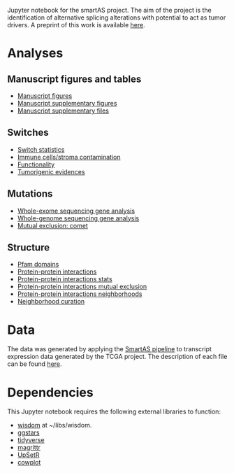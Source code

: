 Jupyter notebook for the smartAS project. The aim of the project is the identification of alternative splicing alterations with potential to act as tumor drivers. A preprint of this work is available [here](http://biorxiv.org/content/early/2016/09/21/076653).

# Analyses

## Manuscript figures and tables

* [Manuscript figures](switches/figures.ipynb)
* [Manuscript supplementary figures](switches/sup_figures.ipynb)
* [Manuscript supplementary files](switches/sup_files.ipynb)

## Switches

* [Switch statistics](switches/switches_stats.ipynb)
* [Immune cells/stroma contamination](switches/immune_analysis.ipynb)
* [Functionality](switches/functionals.ipynb)
* [Tumorigenic evidences](switches/potus.ipynb)

## Mutations

* [Whole-exome sequencing gene analysis](mutations/wes_genes.ipynb)
* [Whole-genome sequencing gene analysis](mutations/wgs_genes.ipynb)
* [Mutual exclusion: comet](mutations/me_comet.ipynb)

## Structure

* [Pfam domains](structural_analysis/pfam_switches.ipynb)
* [Protein-protein interactions](structural_analysis/ppi.ipynb)
* [Protein-protein interactions stats](structural_analysis/ppi_stats.ipynb)
* [Protein-protein interactions mutual exclusion](structural_analysis/ppi_me.ipynb)
* [Protein-protein interactions neighborhoods](structural_analysis/ppi_neighborhoods.ipynb)
* [Neighborhood curation](structural_analysis/ppi_interesting_neighborhoods.ipynb)

# Data

The data was generated by applying the [SmartAS pipeline](https://bitbucket.org/regulatorygenomicsupf/smartas) to transcript expression data generated by the TCGA project. The description of each file can be found [here](data/README.md).

# Dependencies

This Jupyter notebook requires the following external libraries to function:

* [wisdom](https://github.com/hclimente/wisdom) at ~/libs/wisdom.
* [ggstars](https://github.com/hclimente/ggstars)
* [tidyverse](https://github.com/tidyverse/tidyverse)
* [magrittr](https://cran.r-project.org/web/packages/magrittr/index.html)
* [UpSetR](https://github.com/hms-dbmi/UpSetR)
* [cowplot](https://github.com/wilkelab/cowplot)

